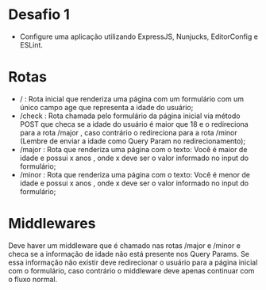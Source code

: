 # Desafio 1

- Configure uma aplicação utilizando ExpressJS, Nunjucks, EditorConfig e ESLint.

# Rotas

- / : Rota inicial que renderiza uma página com um formulário com um único campo age
  que representa a idade do usuário;
- /check : Rota chamada pelo formulário da página inicial via método POST que checa se a
  idade do usuário é maior que 18 e o redireciona para a rota /major , caso contrário o
  redireciona para a rota /minor (Lembre de enviar a idade como Query Param no
  redirecionamento);
- /major : Rota que renderiza uma página com o texto: Você é maior de idade e
  possui x anos , onde x deve ser o valor informado no input do formulário;
- /minor : Rota que renderiza uma página com o texto: Você é menor de idade e
  possui x anos , onde x deve ser o valor informado no input do formulário;

# Middlewares

Deve haver um middleware que é chamado nas rotas /major e /minor e checa se a
informação de idade não está presente nos Query Params. Se essa informação não existir deve
redirecionar o usuário para a página inicial com o formulário, caso contrário o middleware deve
apenas continuar com o fluxo normal.
